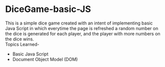 # DiceGame-basic-JS
This is a simple dice game created with an intent of implementing basic Java Script in which everytime the page is refreshed a random number on the dice is generated for each player, and the player with more numbers on the dice wins. \
Topics Learned- 
- Basic Java Script
- Document Object Model (DOM)
